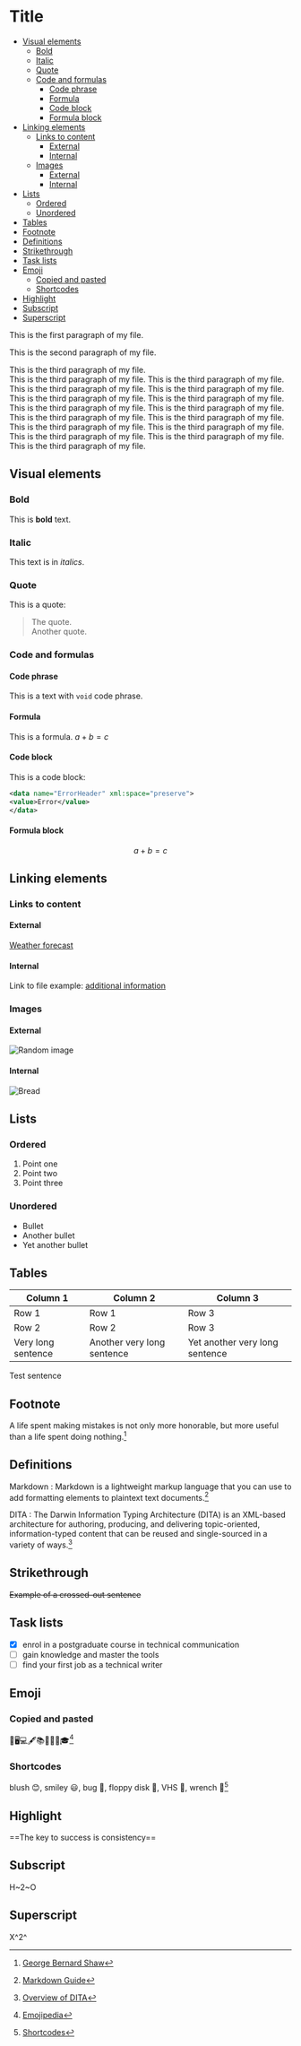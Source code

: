 # Title <!-- omit in toc -->

- [Visual elements](#visual-elements)
  - [Bold](#bold)
  - [Italic](#italic)
  - [Quote](#quote)
  - [Code and formulas](#code-and-formulas)
    - [Code phrase](#code-phrase)
    - [Formula](#formula)
    - [Code block](#code-block)
    - [Formula block](#formula-block)
- [Linking elements](#linking-elements)
  - [Links to content](#links-to-content)
    - [External](#external)
    - [Internal](#internal)
  - [Images](#images)
    - [External](#external-1)
    - [Internal](#internal-1)
- [Lists](#lists)
  - [Ordered](#ordered)
  - [Unordered](#unordered)
- [Tables](#tables)
- [Footnote](#footnote)
- [Definitions](#definitions)
- [Strikethrough](#strikethrough)
- [Task lists](#task-lists)
- [Emoji](#emoji)
  - [Copied and pasted](#copied-and-pasted)
  - [Shortcodes](#shortcodes)
- [Highlight](#highlight)
- [Subscript](#subscript)
- [Superscript](#superscript)


This is the first paragraph of my file.

This is the second paragraph of my file.

This is the third paragraph of my file.  
This is the third paragraph of my file. This is the third paragraph of my file. This is the third paragraph of my file. This is the third paragraph of my file. This is the third paragraph of my file. This is the third paragraph of my file. This is the third paragraph of my file. This is the third paragraph of my file. This is the third paragraph of my file. This is the third paragraph of my file. This is the third paragraph of my file. This is the third paragraph of my file. This is the third paragraph of my file. This is the third paragraph of my file. This is the third paragraph of my file. 

## Visual elements

### Bold

This is **bold** text.

### Italic

This text is in *italics*. 

### Quote

This is a quote: 
> The quote.  
> Another quote.

### Code and formulas

#### Code phrase 

This is a text with `void` code phrase.


#### Formula

This is a formula. $a+b=c$

#### Code block

This is a code block: 

```xml
<data name="ErrorHeader" xml:space="preserve">
<value>Error</value>
</data>
```

#### Formula block

$$
a+b=c
$$

## Linking elements

### Links to content

#### External

[Weather forecast](https://www.meteo.pl/)

#### Internal 

 Link to file example: [additional information](reference.md)

### Images

#### External 

 ![Random image]( https://picsum.photos/350)

#### Internal

 ![Bread](Bread.jpg "Bread")

## Lists

### Ordered 

1. Point one 
2. Point two 
3. Point three

### Unordered 

* Bullet 
* Another bullet
* Yet another bullet


## Tables 

| Column 1           | Column 2                   | Column 3                       |
| ------------------ | -------------------------- | ------------------------------ |
| Row 1              | Row 1                      | Row 3                          |
| Row 2              | Row 2                      | Row 3                          |
| Very long sentence | Another very long sentence | Yet another very long sentence |

Test sentence

## Footnote 

A life spent making mistakes is not only more honorable, but more useful than a life spent doing nothing.[^1]

[^1]: [George Bernard Shaw](https://www.brainyquote.com/quotes/george_bernard_shaw_102967)

## Definitions 

Markdown
: Markdown is a lightweight markup language that you can use to add formatting elements to plaintext text documents.[^2]

[^2]: [Markdown Guide](https://www.markdownguide.org/getting-started/)

DITA
: The Darwin Information Typing Architecture (DITA) is an XML-based architecture for authoring, producing, and delivering topic-oriented, information-typed content that can be reused and single-sourced in a variety of ways.[^3]

[^3]: [Overview of DITA](https://dita-lang.org/dita/archspec/base/introduction-to-dita)

## Strikethrough

~~Example of a crossed-out sentence~~

## Task lists

- [X] enrol in a postgraduate course in technical communication
- [ ] gain knowledge and master the tools
- [ ] find your first job as a technical writer

## Emoji

### Copied and pasted

📖🖥️💻🖋️📚👨🏻‍🎓🎓[^4]

[^4]: [Emojipedia](https://emojipedia.org/)

### Shortcodes

blush :blush:, smiley :smiley:, bug :bug:, floppy disk :floppy_disk:, VHS :vhs:, wrench :wrench:[^5]

[^5]: [Shortcodes](https://gist.github.com/rxaviers/7360908)

## Highlight

==The key to success is consistency==

## Subscript

H~2~O

## Superscript

X^2^






